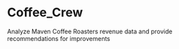 # Coffee_Crew
Analyze Maven Coffee Roasters revenue data and provide recommendations for improvements
